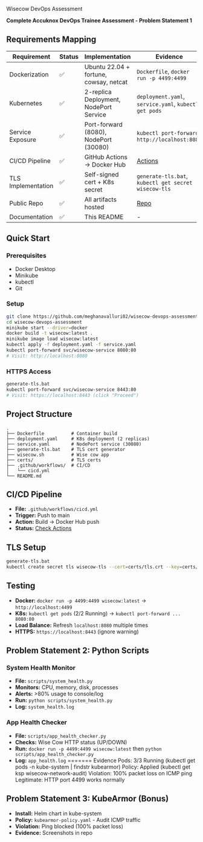 Wisecow DevOps Assessment



**Complete Accuknox DevOps Trainee Assessment - Problem Statement 1**

## Requirements Mapping

| Requirement | Status | Implementation | Evidence |
|-------------|--------|----------------|----------|
| Dockerization | ✅ | Ubuntu 22.04 + fortune, cowsay, netcat | `Dockerfile`, `docker run -p 4499:4499` |
| Kubernetes | ✅ | 2-replica Deployment, NodePort Service | `deployment.yaml`, `service.yaml`, `kubectl get pods` |
| Service Exposure | ✅ | Port-forward (8080), NodePort (30080) | `kubectl port-forward`, `http://localhost:8080` |
| CI/CD Pipeline | ✅ | GitHub Actions → Docker Hub | [Actions](https://github.com/meghanavalluri02/wisecow-devops-assessment/actions) |
| TLS Implementation | ✅ | Self-signed cert + K8s secret | `generate-tls.bat`, `kubectl get secret wisecow-tls` |
| Public Repo | ✅ | All artifacts hosted | [Repo](https://github.com/meghanavalluri02/wisecow-devops-assessment) |
| Documentation | ✅ | This README | - |

## Quick Start

### Prerequisites
- Docker Desktop
- Minikube  
- kubectl
- Git

### Setup
```bash
git clone https://github.com/meghanavalluri02/wisecow-devops-assessment.git
cd wisecow-devops-assessment
minikube start --driver=docker
docker build -t wisecow:latest .
minikube image load wisecow:latest
kubectl apply -f deployment.yaml -f service.yaml
kubectl port-forward svc/wisecow-service 8080:80
# Visit: http://localhost:8080
```

### HTTPS Access
```bash
generate-tls.bat
kubectl port-forward svc/wisecow-service 8443:80
# Visit: https://localhost:8443 (click "Proceed")
```

## Project Structure
```
.
├── Dockerfile          # Container build
├── deployment.yaml     # K8s deployment (2 replicas)
├── service.yaml        # NodePort service (30080)
├── generate-tls.bat    # TLS cert generator
├── wisecow.sh          # Wise cow app
├── certs/              # TLS certs
├── .github/workflows/  # CI/CD
│   └── cicd.yml
└── README.md
```

## CI/CD Pipeline
- **File:** `.github/workflows/cicd.yml`
- **Trigger:** Push to main
- **Action:** Build → Docker Hub push
- **Status:** [Check Actions](https://github.com/meghanavalluri02/wisecow-devops-assessment/actions)

## TLS Setup
```bash
generate-tls.bat
kubectl create secret tls wisecow-tls --cert=certs/tls.crt --key=certs/tls.key
```

## Testing
- **Docker:** `docker run -p 4499:4499 wisecow:latest` → `http://localhost:4499`
- **K8s:** `kubectl get pods` (2/2 Running) → `kubectl port-forward ... 8080:80`
- **Load Balance:** Refresh `localhost:8080` multiple times
- **HTTPS:** `https://localhost:8443` (ignore warning)

## Problem Statement 2: Python Scripts


### System Health Monitor
- **File:** `scripts/system_health.py`
- **Monitors:** CPU, memory, disk, processes
- **Alerts:** >80% usage to console/log
- **Run:** `python scripts/system_health.py`
- **Log:** `system_health.log`

### App Health Checker
- **File:** `scripts/app_health_checker.py`
- **Checks:** Wise Cow HTTP status (UP/DOWN)
- **Run:** `docker run -p 4499:4499 wisecow:latest` then `python scripts/app_health_checker.py`
- **Log:** `app_health.log`
=======
Evidence
Pods: 3/3 Running (kubectl get pods -n kube-system | findstr kubearmor) 
Policy: Applied (kubectl get ksp wisecow-network-audit) 
Violation: 100% packet loss on ICMP ping
Legitimate: HTTP port 4499 works normally 


## Problem Statement 3: KubeArmor (Bonus)

- **Install:** Helm chart in kube-system
- **Policy:** `kubearmor-policy.yaml` - Audit ICMP traffic
- **Violation:** Ping blocked (100% packet loss)
- **Evidence:** Screenshots in repo

